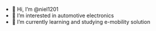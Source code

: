 - 👋 Hi, I’m @niel1201
- 👀 I’m interested in automotive electronics
- 🌱 I’m currently learning and studying e-mobility solution


<!---
niel1201/niel1201 is a ✨ special ✨ repository because its `README.md` (this file) appears on your GitHub profile.
You can click the Preview link to take a look at your changes.
--->
